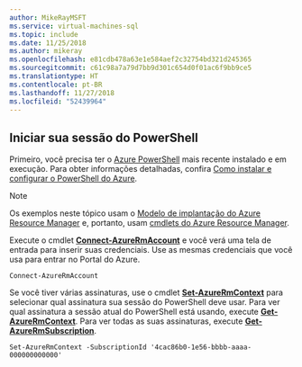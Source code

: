 ```yaml
---
author: MikeRayMSFT
ms.service: virtual-machines-sql
ms.topic: include
ms.date: 11/25/2018
ms.author: mikeray
ms.openlocfilehash: e81cdb478a63e1e584aef2c32754bd321d245365
ms.sourcegitcommit: c61c98a7a79d7bb9d301c654d0f01ac6f9bb9ce5
ms.translationtype: HT
ms.contentlocale: pt-BR
ms.lasthandoff: 11/27/2018
ms.locfileid: "52439964"
---
```

## <a name="start-your-powershell-session"></a>Iniciar sua sessão do PowerShell
Primeiro, você precisa ter o [Azure PowerShell](https://msdn.microsoft.com/library/mt619274.aspx) mais recente instalado e em execução. Para obter informações detalhadas, confira [Como instalar e configurar o PowerShell do Azure](/powershell/azureps-cmdlets-docs).

> [!NOTE]
> Os exemplos neste tópico usam o [Modelo de implantação do Azure Resource Manager](../articles/azure-resource-manager/resource-group-overview.md) e, portanto, usam [cmdlets do Azure Resource Manager](https://msdn.microsoft.com/library/azure/mt125356.aspx). 
> 
> 

Execute o cmdlet [**Connect-AzureRmAccount**](https://docs.microsoft.com/powershell/module/azurerm.profile/connect-azurermaccount) e você verá uma tela de entrada para inserir suas credenciais. Use as mesmas credenciais que você usa para entrar no Portal do Azure.

    Connect-AzureRmAccount

Se você tiver várias assinaturas, use o cmdlet [**Set-AzureRmContext**](https://docs.microsoft.com/powershell/module/azurerm.profile/set-azurermcontext) para selecionar qual assinatura sua sessão do PowerShell deve usar. Para ver qual assinatura a sessão atual do PowerShell está usando, execute [**Get-AzureRmContext**](https://docs.microsoft.com/powershell/module/azurerm.profile/get-azurermcontext). Para ver todas as suas assinaturas, execute [**Get-AzureRmSubscription**](https://docs.microsoft.com/powershell/module/servicemanagement/azurerm.profile/get-azurermsubscription).

    Set-AzureRmContext -SubscriptionId '4cac86b0-1e56-bbbb-aaaa-000000000000'

